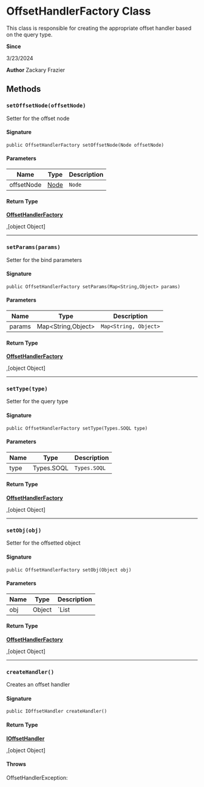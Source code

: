 # OffsetHandlerFactory Class

This class is responsible for creating the appropriate offset handler based on the query type.

**Since** 

3/23/2024

**Author** Zackary Frazier

## Methods
### `setOffsetNode(offsetNode)`

Setter for the offset node

#### Signature
```apex
public OffsetHandlerFactory setOffsetNode(Node offsetNode)
```

#### Parameters
| Name | Type | Description |
|------|------|-------------|
| offsetNode | [Node](Node.md) | `Node` |

#### Return Type
**[OffsetHandlerFactory](OffsetHandlerFactory.md)**

,[object Object]

---

### `setParams(params)`

Setter for the bind parameters

#### Signature
```apex
public OffsetHandlerFactory setParams(Map<String,Object> params)
```

#### Parameters
| Name | Type | Description |
|------|------|-------------|
| params | Map&lt;String,Object&gt; | `Map<String, Object>` |

#### Return Type
**[OffsetHandlerFactory](OffsetHandlerFactory.md)**

,[object Object]

---

### `setType(type)`

Setter for the query type

#### Signature
```apex
public OffsetHandlerFactory setType(Types.SOQL type)
```

#### Parameters
| Name | Type | Description |
|------|------|-------------|
| type | Types.SOQL | `Types.SOQL` |

#### Return Type
**[OffsetHandlerFactory](OffsetHandlerFactory.md)**

,[object Object]

---

### `setObj(obj)`

Setter for the offsetted object

#### Signature
```apex
public OffsetHandlerFactory setObj(Object obj)
```

#### Parameters
| Name | Type | Description |
|------|------|-------------|
| obj | Object | `List<ProtoAggregate> | List<SObject> | Integer` |

#### Return Type
**[OffsetHandlerFactory](OffsetHandlerFactory.md)**

,[object Object]

---

### `createHandler()`

Creates an offset handler

#### Signature
```apex
public IOffsetHandler createHandler()
```

#### Return Type
**[IOffsetHandler](IOffsetHandler.md)**

,[object Object]

#### Throws
OffsetHandlerException: